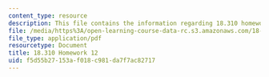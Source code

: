 ```yaml
---
content_type: resource
description: This file contains the information regarding 18.310 homework 12.
file: /media/https%3A/open-learning-course-data-rc.s3.amazonaws.com/18-310-principles-of-discrete-applied-mathematics-fall-2013/f5d55b27153af018c981da7f7ac82717_MIT18_310F13_Homework12.pdf
file_type: application/pdf
resourcetype: Document
title: 18.310 Homework 12
uid: f5d55b27-153a-f018-c981-da7f7ac82717
---
```

